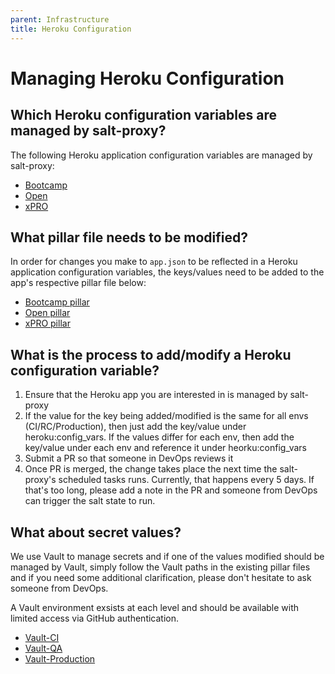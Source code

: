 ```yaml
---
parent: Infrastructure
title: Heroku Configuration
---
```

# Managing Heroku Configuration

## Which Heroku configuration variables are managed by salt-proxy?
The following Heroku application configuration variables are managed by salt-proxy:
- [Bootcamp](https://github.com/mitodl/bootcamp-ecommerce)
- [Open](https://github.com/mitodl/open-discussions)
- [xPRO](https://github.com/mitodl/mitxpro)

## What pillar file needs to be modified?
In order for changes you make to `app.json` to be reflected in a Heroku application configuration variables, the keys/values need to be added to the app's respective pillar file below:
- [Bootcamp pillar](https://github.com/mitodl/salt-ops/blob/main/pillar/heroku/bootcamps.sls)
- [Open pillar](https://github.com/mitodl/salt-ops/blob/main/pillar/heroku/discussions.sls)
- [xPRO pillar](https://github.com/mitodl/salt-ops/blob/main/pillar/heroku/xpro.sls)

## What is the process to add/modify a Heroku configuration variable?
1. Ensure that the Heroku app you are interested in is managed by salt-proxy
2. If the value for the key being added/modified is the same for all envs (CI/RC/Production), then just add the key/value under heroku:config_vars. If the values differ for each env, then add the key/value under each env and reference it under heorku:config_vars
3. Submit a PR so that someone in DevOps reviews it
4. Once PR is merged, the change takes place the next time the salt-proxy's scheduled tasks runs. Currently, that happens every 5 days. If that's too long, please add a note in the PR and someone from DevOps can trigger the salt state to run.

## What about secret values?
We use Vault to manage secrets and if one of the values modified should be managed by Vault, simply follow the Vault paths in the existing pillar files and if you need some additional clarification, please don't hesitate to ask someone from DevOps.

A Vault environment exsists at each level and should be available with limited access via GitHub authentication. 
- [Vault-CI](https://vault-ci.odl.mit.edu/)
- [Vault-QA](https://vault-qa.odl.mit.edu/)
- [Vault-Production](https://vault-production.odl.mit.edu/)
